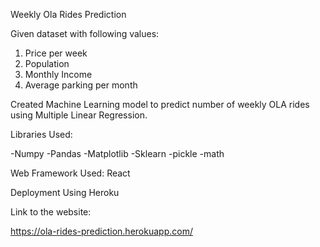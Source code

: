 Weekly Ola Rides Prediction

Given dataset with following values:

1. Price per week
2. Population
3. Monthly Income
4. Average parking per month

Created Machine Learning model to predict number of weekly OLA rides using Multiple Linear Regression.

Libraries Used:

-Numpy
-Pandas
-Matplotlib
-Sklearn
-pickle
-math

Web Framework Used: React

Deployment Using Heroku

Link to the website:

https://ola-rides-prediction.herokuapp.com/
